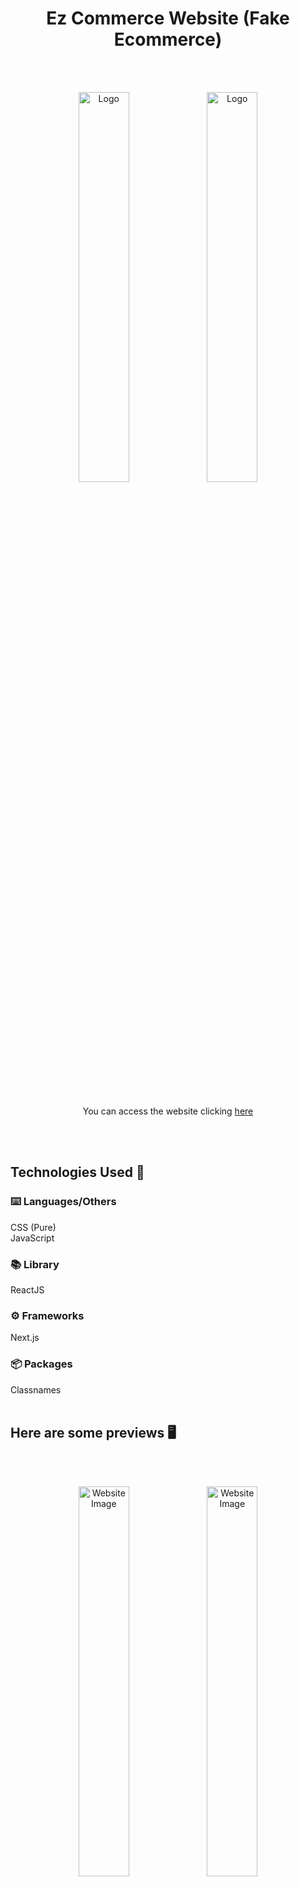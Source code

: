 <h1 align="center">Ez Commerce Website (Fake Ecommerce)</h1>
<br/><br/>
<p align="center">
  <img width="40%" src="https://user-images.githubusercontent.com/96752883/160670848-33d7e92d-1125-4fb1-a7a3-1aaf36c86acd.svg#gh-dark-mode-only" alt="Logo"/>
  <img width="40%" src="https://user-images.githubusercontent.com/96752883/160670850-7291d5de-bd3c-470f-9452-534431bb853f.svg#gh-light-mode-only" alt="Logo"/>
</p>
<br/><br/>
<p align="center">You can access the website clicking <a href="https://ezecommerce.vercel.app/">here</a> <p>
<br/><br/>

## Technologies Used 🧠

### ⌨️ Languages/Others<br/>
CSS (Pure)<br/>
JavaScript

### 📚 Library <br/>
ReactJS

### ⚙️ Frameworks <br/>
Next.js

### 📦 Packages
Classnames
<br/><br/>

## Here are some previews 🖥️
<br/><br/>
<p align="center">
  <img width="40%" src="https://i.imgur.com/CmiX6g9.png" alt="Website Image"/>
  <img width="40%" src="https://i.imgur.com/w6txGeD.png" alt="Website Image"/>
  <img width="40%" src="https://i.imgur.com/UKmxlS4.png" alt="Website Image"/>
  <img width="40%" src="https://i.imgur.com/17ODvzt.png" alt="Website Image"/>
  <img width="40%" src="https://i.imgur.com/81JNzle.png" alt="Website Image"/>
  <img width="40%" src="https://i.imgur.com/Pth8tLW.png" alt="Website Image"/>
</p>

<br/><br/>

## Updates 🎉

  #### V1.1 - (03/30 - 03/31) - Cart 🛒
  <br/>
  - Added a new feature (Cart) <br/>
  - You can add multiple items to the cart and it will show you the total amount <br/>
  - On the cart interface you can (Remove all items, see the items that you have added, remove a specific item and see the total price) <br/>
  <br/>
  <img width="40%" src="https://i.imgur.com/06R0qfi.png" />
  <br/><br/>
  #### V1.0 - Launch
  
  There is a lot to be added, but the user already can filter by price, category, or even rating. Since I chose to not use an API, all items need to be added by hand, but even with that difficulty, each item has a review section, specifications, about, and image carrousel...


<br/><br/>

### Goals 🏆
  - Add more products
  - Add cart functionality
  - Add more pages
  - Search by name?!?

  
<br/><br/>


<p align="center">
  <img width="30%" src="https://user-images.githubusercontent.com/96752883/158870016-66ce131c-d517-4aac-bad0-ca522fd3733c.png">
</p>
<h3 align="center">Developed and Designed by <a href="https://htportfolio.vercel.app/">Henrique Torres</a><h3>

